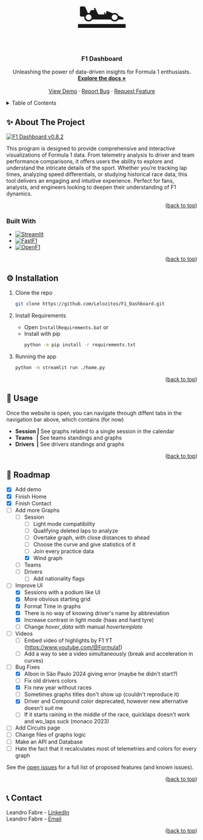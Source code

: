 <a name="readme-top"></a>

<!-- PROJECT LOGO -->
<br />
<div align="center">
  <a align="center" href="https://github.com/Lelozitos/F1_Dashboard" style="font-size:100px"> 🏎 </a>

<h3 align="center">F1 Dashboard</h3>

  <p align="center">
    Unleashing the power of data-driven insights for Formula 1 enthusiasts.
    <br />
    <a href="https://github.com/Lelozitos/F1_Dashboard"><strong>Explore the docs »</strong></a>
    <br />
    <br />
    <a href="https://www.youtube.com/watch?v=K-KOvKbXpBs">View Demo</a>
    ·
    <a href="https://github.com/Lelozitos/F1_Dashboard/issues/new?labels=bug&template=bug-report---.md">Report Bug</a>
    ·
    <a href="https://github.com/Lelozitos/F1_Dashboard/issues/new?labels=enhancement&template=feature-request---.md">Request Feature</a>
  </p>
</div>

<!-- TABLE OF CONTENTS -->
<details>
  <summary>Table of Contents</summary>
  <ol>
    <li>
      <a href="#about">About The Project</a>
      <ul>
        <li><a href="#built-with">Built With</a></li>
      </ul>
    </li>
    <li>
      <a href="#installation">Installation</a>
    </li>
    <li><a href="#usage">Usage</a></li>
    <li><a href="#roadmap">Roadmap</a></li>
    <li><a href="#contact">Contact</a></li>
  </ol>
</details>

<!-- ABOUT THE PROJECT -->

<a name="about"></a>

## ✨ About The Project

[![F1 Dashboard v0.8.2](https://img.youtube.com/vi/K-KOvKbXpBs/maxresdefault.jpg)](https://www.youtube.com/watch?v=K-KOvKbXpBs 'F1 Dashboard v0.8.2')

This program is designed to provide comprehensive and interactive visualizations of Formula 1 data. From telemetry analysis to driver and team performance comparisons, it offers users the ability to explore and understand the intricate details of the sport. Whether you’re tracking lap times, analyzing speed differentials, or studying historical race data, this tool delivers an engaging and intuitive experience. Perfect for fans, analysts, and engineers looking to deepen their understanding of F1 dynamics.

<p align="right">(<a href="#readme-top">back to top</a>)</p>

<a name="built-with"></a>

### Built With

- [![Streamlit][Streamlit-img]][Streamlit.com]
- [![FastF1][FastF1-img]][FastF1.com]
- [![OpenF1][OpenF1-img]][OpenF1.com]

<p align="right">(<a href="#readme-top">back to top</a>)</p>

<!-- INSTALLATION -->

<a name="installation"></a>

## ⚙️️️️️ Installation

1. Clone the repo

   ```sh
   git clone https://github.com/Lelozitos/F1_Dashboard.git
   ```

1. Install Requirements

   - Open `InstallRequirements.bat` or
   - Install with pip
     ```sh
     python -m pip install -r requirements.txt
     ```

1. Running the app
   ```sh
   python -m streamlit run ./home.py
   ```

<p align="right">(<a href="#readme-top">back to top</a>)</p>

<!-- USAGE -->

<a name="usage"></a>

## 🔧 Usage

Once the website is open, you can navigate through diffent tabs in the navigation bar above, which contains (for now)

- **Session |** See graphs related to a single session in the calendar
- **Teams &nbsp;&nbsp;|** See teams standings and graphs
- **Drivers &nbsp;|** See drivers standings and graphs

<p align="right">(<a href="#readme-top">back to top</a>)</p>

<!-- ROADMAP -->

<a name="roadmap"></a>

## 🚀 Roadmap

- [x] Add demo
- [x] Finish Home
- [x] Finish Contact
- [ ] Add more Graphs
  - [ ] Session
    - [ ] Light mode compatibility
    - [ ] Qualifying deleted laps to analyze
    - [ ] Overtake graph, with close distances to ahead
    - [ ] Choose the curve and give statistics of it
    - [ ] Join every practice data
    - [x] Wind graph
  - [ ] Teams
  - [ ] Drivers
    - [ ] Add nationality flags
- [ ] Improve UI
  - [x] Sessions with a podium like UI
  - [x] More obvious starting grid
  - [x] Format Time in graphs
  - [x] There is no way of knowing driver's name by abbreviation
  - [x] Increase contrast in light mode (haas and hard tyre)
  - [ ] Change _hover_data_ with manual _hovertemplate_
- [ ] Videos
  - [ ] Embed video of highlights by F1 YT (https://www.youtube.com/@Formula1)
  - [ ] Add a way to see a video simultaneously (break and acceleration in curves)
- [ ] Bug Fixes
  - [x] Albon in São Paulo 2024 giving error (maybe he didn't start?)
  - [ ] Fix old drivers colors
  - [x] Fix new year without races
  - [ ] Sometimes graphs titles don't show up (couldn't reproduce it)
  - [x] Driver and Compound color deprecated, however new alternative doesn't suit me
  - [ ] If it starts raining in the middle of the race, quicklaps doesn't work and wo_laps suck (monaco 2023)
- [ ] Add Circuits page
- [ ] Change files of graphs logic
- [ ] Make an API and Database
- [ ] Hate the fact that it recalculates most of telemetries and colors for every graph

See the [open issues](https://github.com/Lelozitos/F1_Dashboard/issues) for a full list of proposed features (and known issues).

<p align="right">(<a href="#readme-top">back to top</a>)</p>

<!-- CONTACT -->

<a name="contact"></a>

## 📞 Contact

Leandro Fabre - [LinkedIn](https://www.linkedin.com/in/leandrofabre/)  
Leandro Fabre - [Email](mailto:lm.fabre@hotmail.com)

<p align="right">(<a href="#readme-top">back to top</a>)</p>

<!-- MARKDOWN LINKS & IMAGES -->

[Streamlit-img]: https://img.shields.io/badge/Streamlit-35495E?style=for-the-badge&logo=streamlit&logoColor=4FC08D
[Streamlit.com]: https://streamlit.io
[FastF1-img]: https://img.shields.io/badge/FastF1-4A4A55?style=for-the-badge&logo=F1&logoColor=FF3E00
[FastF1.com]: https://docs.fastf1.dev
[OpenF1-img]: https://img.shields.io/badge/OpenF1-DD0031?style=for-the-badge&logo=f1&logoColor=white
[OpenF1.com]: https://openf1.org
